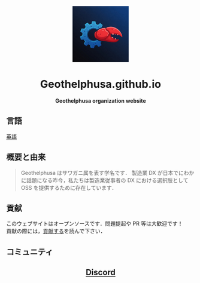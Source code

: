 <div align="center">
  <a href="https://geothelphusa.github.io/" target="_blank"><img src="https://raw.githubusercontent.com/Geothelphusa/geothelphusa.github.io/refs/heads/main/static/Geothelphusa.jpeg" width="150" /></a>

  <h1>Geothelphusa.github.io</h1>
  
  <p>
    <strong>Geothelphusa organization website</strong>
  </p>
</div>

## 言語
[英語](docs/README.md)

## 概要と由来
> Geothelphusa はサワガニ属を表す学名です．
製造業 DX が日本でにわかに話題になる昨今，私たちは製造業従事者の DX における選択肢として OSS を提供するために存在しています．

## 貢献
このウェブサイトはオープンソースです．問題提起や PR 等は大歓迎です！  
貢献の際には，[貢献する](docs/CONTRIBUTING_ja.md)を読んで下さい．

## コミュニティ
<h2 align="center">
<a href="https://t.co/3MOoY380LY"> Discord <a>
</h2>
